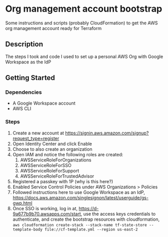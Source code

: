 # Org management account bootstrap

Some instructions and scripts (probably CloudFormation) to get the AWS org management account ready for Terraform

## Description

The steps I took and code I used to set up a personal AWS Org with Google Workspace as the IdP

## Getting Started

### Dependencies

* A Google Workspace account
* AWS CLI

### Steps

1. Create a new account at https://signin.aws.amazon.com/signup?request_type=register
1. Open Identity Center and click Enable
1. Choose to also create an organization
1. Open IAM and notice the following roles are created:
    1. AWSServiceRoleForOrganizations
    1. AWSServiceRoleForSSO
    1. AWSServiceRoleForSupport
    1. AWSServiceRoleForTrustedAdvisor
1. Registered a passkey with 1P (why is this here?)
1. Enabled Service Control Policies under AWS Organizations > Policies
1. Followed instructions here to use Google Workspace as an IdP, https://docs.aws.amazon.com/singlesignon/latest/userguide/gs-gwp.html
1. Once SSO is working, log in at, https://d-9a677b9b70.awsapps.com/start, use the access keys credentials to authenticate, and create the bootstrap resources with cloudformation, `aws cloudformation create-stack --stack-name tf-state-store --template-body file://cf-template.yml --region us-east-2`




